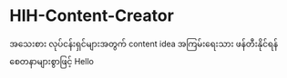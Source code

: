 # HIH-Content-Creator
အသေးစား လုပ်ငန်းရှင်များအတွက် content idea အကြမ်းရေးသား ဖန်တီးနိုင်ရန် စေတနာများစွာဖြင့်
Hello
